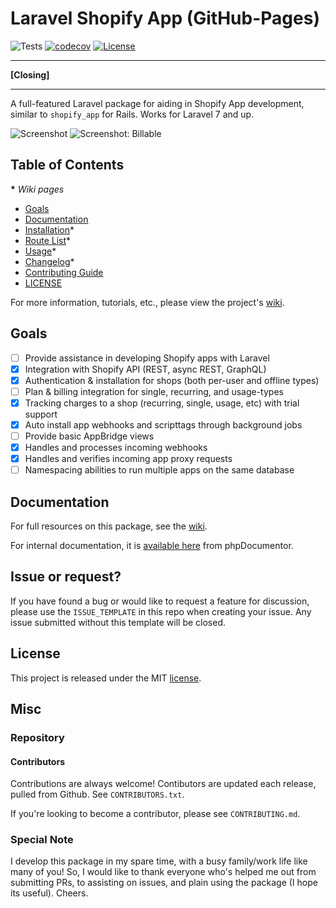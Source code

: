 # Laravel Shopify App (GitHub-Pages)

![Tests](https://github.com/osiset/laravel-shopify/workflows/Package%20Test/badge.svg?branch=master)
[![codecov](https://codecov.io/gh/osiset/laravel-shopify/branch/master/graph/badge.svg?token=qqUuLItqJj)](https://codecov.io/gh/osiset/laravel-shopify)
[![License](https://poser.pugx.org/osiset/laravel-shopify/license)](https://packagist.org/packages/osiset/laravel-shopify)

----

**[Closing]**


----

A full-featured Laravel package for aiding in Shopify App development, similar to `shopify_app` for Rails. Works for Laravel 7 and up.

![Screenshot](https://github.com/osiset/laravel-shopify/raw/master/screenshot.png)
![Screenshot: Billable](https://github.com/osiset/laravel-shopify/raw/master/screenshot-billable.png)

## Table of Contents

__*__ *Wiki pages*

- [Goals](#goals)
- [Documentation](#documentation)
- [Installation](https://github.com/osiset/laravel-shopify/wiki/Installation)*
- [Route List](https://github.com/osiset/laravel-shopify/wiki/Route-List)*
- [Usage](https://github.com/osiset/laravel-shopify/wiki/Usage)*
- [Changelog](https://github.com/osiset/laravel-shopify/wiki/Changelog)*
- [Contributing Guide](https://github.com/osiset/laravel-shopify/blob/master/CONTRIBUTING.md)
- [LICENSE](#license)

For more information, tutorials, etc., please view the project's [wiki](https://github.com/osiset/laravel-shopify/wiki).

## Goals

- [ ] Provide assistance in developing Shopify apps with Laravel
- [x] Integration with Shopify API (REST, async REST, GraphQL)
- [x] Authentication & installation for shops (both per-user and offline types)
- [ ] Plan & billing integration for single, recurring, and usage-types
- [x] Tracking charges to a shop (recurring, single, usage, etc) with trial support
- [x] Auto install app webhooks and scripttags through background jobs
- [ ] Provide basic AppBridge views
- [x] Handles and processes incoming webhooks
- [x] Handles and verifies incoming app proxy requests
- [ ] Namespacing abilities to run multiple apps on the same database

## Documentation

For full resources on this package, see the [wiki](https://github.com/osiset/laravel-shopify/wiki).

For internal documentation, it is [available here](https://osiset.com/laravel-shopify/) from phpDocumentor.

## Issue or request?

If you have found a bug or would like to request a feature for discussion, please use the `ISSUE_TEMPLATE` in this repo when creating your issue. Any issue submitted without this template will be closed.

## License

This project is released under the MIT [license](https://github.com/osiset/laravel-shopify/blob/master/LICENSE).

## Misc

### Repository

#### Contributors

Contributions are always welcome! Contibutors are updated each release, pulled from Github. See `CONTRIBUTORS.txt`.

If you're looking to become a contributor, please see `CONTRIBUTING.md`.


### Special Note

I develop this package in my spare time, with a busy family/work life like many of you! So, I would like to thank everyone who's helped me out from submitting PRs, to assisting on issues, and plain using the package (I hope its useful). Cheers.

